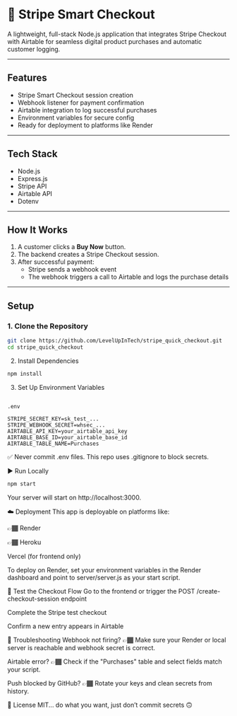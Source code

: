 # 🧾 Stripe Smart Checkout

A lightweight, full-stack Node.js application that integrates Stripe Checkout with Airtable for seamless digital product purchases and automatic customer logging.

---

##  Features

- Stripe Smart Checkout session creation
- Webhook listener for payment confirmation
- Airtable integration to log successful purchases
- Environment variables for secure config
- Ready for deployment to platforms like Render

---

##  Tech Stack

- Node.js
- Express.js
- Stripe API
- Airtable API
- Dotenv

---

##  How It Works

1. A customer clicks a **Buy Now** button.
2. The backend creates a Stripe Checkout session.
3. After successful payment:
   - Stripe sends a webhook event
   - The webhook triggers a call to Airtable and logs the purchase details

---

##  Setup

### 1. Clone the Repository

```bash
git clone https://github.com/LevelUpInTech/stripe_quick_checkout.git
cd stripe_quick_checkout
```

2. Install Dependencies
```bash
npm install
```
3. Set Up Environment Variables
```Create a .env file in the /server directory:

.env

STRIPE_SECRET_KEY=sk_test_...
STRIPE_WEBHOOK_SECRET=whsec_...
AIRTABLE_API_KEY=your_airtable_api_key
AIRTABLE_BASE_ID=your_airtable_base_id
AIRTABLE_TABLE_NAME=Purchases
```
✅ Never commit .env files. This repo uses .gitignore to block secrets.

▶️ Run Locally
```bash
npm start
```
Your server will start on http://localhost:3000.

☁️ Deployment
This app is deployable on platforms like:

👉🏾 Render

👉🏾 Heroku

Vercel (for frontend only)

To deploy on Render, set your environment variables in the Render dashboard and point to server/server.js as your start script.

🧪 Test the Checkout Flow
Go to the frontend or trigger the POST /create-checkout-session endpoint

Complete the Stripe test checkout

Confirm a new entry appears in Airtable

🧰 Troubleshooting
Webhook not firing? 
👉🏾 Make sure your Render or local server is reachable and webhook secret is correct.

Airtable error? 
👉🏾 Check if the "Purchases" table and select fields match your script.

Push blocked by GitHub? 
👉🏾 Rotate your keys and clean secrets from history.

📄 License
MIT... do what you want, just don’t commit secrets 🙃
